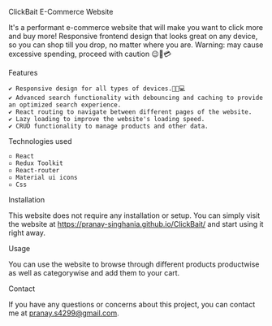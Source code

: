 ClickBait E-Commerce Website

It's a performant e-commerce website that will make you want to click more and buy more! Responsive frontend design that looks great on any device, so you can shop till you drop, no matter where you are. Warning: may cause excessive spending, proceed with caution 😉💸💳

Features

    ✔ Responsive design for all types of devices.📱📑💻
    ✔ Advanced search functionality with debouncing and caching to provide an optimized search experience.
    ✔ React routing to navigate between different pages of the website.
    ✔ Lazy loading to improve the website's loading speed.
    ✔ CRUD functionality to manage products and other data.

Technologies used

    ▫ React
    ▫ Redux Toolkit
    ▫ React-router
    ▫ Material ui icons 
    ▫ Css

Installation

This website does not require any installation or setup. You can simply visit the website at https://pranay-singhania.github.io/ClickBait/ and start using it right away.

Usage

You can use the website to browse through different products productwise as well as categorywise and add them to your cart.

Contact

If you have any questions or concerns about this project, you can contact me at pranay.s4299@gmail.com.
